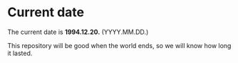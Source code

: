 # Current date

The current date is **1994.12.20.** (YYYY.MM.DD.)

This repository will be good when the world ends, so we will know how long it lasted.